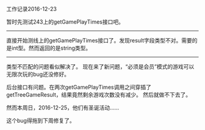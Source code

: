 工作记录2016-12-23

暂时先测试243上的getGamePlayTimes接口吧。

----

直接开始测线上的getGamePlayTimes接口了。发现result字段类型不对。需要的是int型。然而返回的是string类型。

----

类型不匹配的问题看似解决了。
现在来了新问题，“必须是会员”模式的游戏可以无限次玩的bug还没修好。

后台接口有问题。在两次getGamePlayTimes调用之间穿插了getTreeGameResult，结果竟然剩余游戏次数没有减少。
然后就做不下去了。

然而本周日，2016-12-25，他们有圣诞活动……

这个bug得拖到下周修复了。